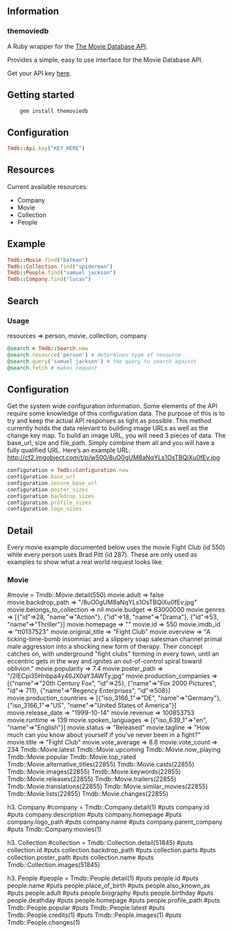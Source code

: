 ## Information

### themoviedb

A Ruby wrapper for the [The Movie Database API](http://docs.themoviedb.apiary.io/).

Provides a simple, easy to use interface for the Movie Database API.

Get your API key [here](https://www.themoviedb.org/account).

## Getting started

```ruby
	gem install themoviedb
```

## Configuration

```ruby
Tmdb::Api.key("KEY_HERE")
```

## Resources

Current available resources:
* Company
* Movie
* Collection
* People

## Example

```ruby
Tmdb::Movie.find("batman")
Tmdb::Collection.find("spiderman")
Tmdb::People.find("samuel jackson")
Tmdb::Company.find("lucas")
```

## Search

### Usage

resources => person, movie, collection, company

```ruby
@search = Tmdb::Search.new
@search.resource('person') # determines type of resource
@search.query('samuel jackson') # the query to search against
@search.fetch # makes request
```


## Configuration

Get the system wide configuration information. Some elements of the API require some knowledge of this configuration data. The purpose of this is to try and keep the actual API responses as light as possible.
This method currently holds the data relevant to building image URLs as well as the change key map.
To build an image URL, you will need 3 pieces of data. The base_url, size and file_path. Simply combine them all and you will have a fully qualified URL. Here’s an example URL:
http://cf2.imgobject.com/t/p/w500/8uO0gUM8aNqYLs1OsTBQiXu0fEv.jpg

```ruby
configuration = Tmdb::Configuration.new
configuration.base_url
configuration.secure_base_url
configuration.poster_sizes
configuration.backdrop_sizes
configuration.profile_sizes
configuration.logo_sizes
```

## Detail

Every movie example documented below uses the movie Fight Club (id 550) while every person uses Brad Pitt (id 287). These are only used as examples to show what a real world request looks like.

### Movie
#movie = Tmdb::Movie.detail(550)
movie.adult => false
movie.backdrop_path => "/8uO0gUM8aNqYLs1OsTBQiXu0fEv.jpg"
movie.belongs_to_collection => nil
movie.budget => 63000000
movie.genres => [{"id"=>28, "name"=>"Action"}, {"id"=>18, "name"=>"Drama"}, {"id"=>53, "name"=>"Thriller"}]
movie.homepage => ""
movie.id => 550
movie.imdb_id => "tt0137523"
movie.original_title => "Fight Club"
movie.overview => "A ticking-time-bomb insomniac and a slippery soap salesman channel primal male aggression into a shocking new form of therapy. Their concept catches on, with underground \"fight clubs\" forming in every town, until an eccentric gets in the way and ignites an out-of-control spiral toward oblivion."
movie.popularity => 7.4
movie.poster_path => "/2lECpi35Hnbpa4y46JX0aY3AWTy.jpg"
movie.production_companies => [{"name"=>"20th Century Fox", "id"=>25}, {"name"=>"Fox 2000 Pictures", "id"=> 711}, {"name"=>"Regency Enterprises", "id"=>508}]
movie.production_countries => [{"iso_3166_1"=>"DE", "name"=>"Germany"}, {"iso_3166_1"=>"US", "name"=>"United States of America"}]
movie.release_date => "1999-10-14"
movie.revenue => 100853753
movie.runtime => 139
movie.spoken_languages => [{"iso_639_1"=>"en", "name"=>"English"}]
movie.status => "Released"
movie.tagline => "How much can you know about yourself if you've never been in a fight?"
movie.title => "Fight Club"
movie.vote_average => 8.8
movie.vote_count => 234
Tmdb::Movie.latest
Tmdb::Movie.upcoming
Tmdb::Movie.now_playing
Tmdb::Movie.popular
Tmdb::Movie.top_rated
Tmdb::Movie.alternative_titles(22855)
Tmdb::Movie.casts(22855)
Tmdb::Movie.images(22855)
Tmdb::Movie.keywords(22855)
Tmdb::Movie.releases(22855)
Tmdb::Movie.trailers(22855)
Tmdb::Movie.translations(22855)
Tmdb::Movie.similar_movies(22855)
Tmdb::Movie.lists(22855)
Tmdb::Movie.changes(22855)

h3. Company
#company = Tmdb::Company.detail(1)
#puts company.id
#puts company.description
#puts company.homepage
#puts company.logo_path
#puts company.name
#puts company.parent_company
#puts Tmdb::Company.movies(1)

h3. Collection
#collection = Tmdb::Collection.detail(51845)
#puts collection.id
#puts collection.backdrop_path
#puts collection.parts
#puts collection.poster_path
#puts collection.name
#puts Tmdb::Collection.images(51845)

h3. People
#people = Tmdb::People.detail(1)
#puts people.id
#puts people.name
#puts people.place_of_birth
#puts people.also_known_as
#puts people.adult
#puts people.biography
#puts people.birthday
#puts people.deathday
#puts people.homepage
#puts people.profile_path
#puts Tmdb::People.popular
#puts Tmdb::People.latest
#puts Tmdb::People.credits(1)
#puts Tmdb::People.images(1)
#puts Tmdb::People.changes(1)